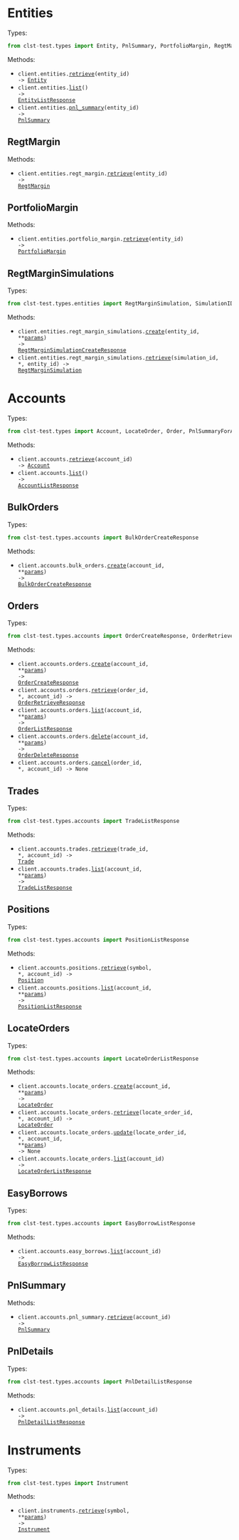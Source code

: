 # Entities

Types:

```python
from clst-test.types import Entity, PnlSummary, PortfolioMargin, RegtMargin, EntityListResponse
```

Methods:

- <code title="get /entities/{entity_id}">client.entities.<a href="./src/clst-test/resources/entities/entities.py">retrieve</a>(entity_id) -> <a href="./src/clst-test/types/entity.py">Entity</a></code>
- <code title="get /entities">client.entities.<a href="./src/clst-test/resources/entities/entities.py">list</a>() -> <a href="./src/clst-test/types/entity_list_response.py">EntityListResponse</a></code>
- <code title="get /entities/{entity_id}/pnl-summary">client.entities.<a href="./src/clst-test/resources/entities/entities.py">pnl_summary</a>(entity_id) -> <a href="./src/clst-test/types/pnl_summary.py">PnlSummary</a></code>

## RegtMargin

Methods:

- <code title="get /entities/{entity_id}/regt-margin">client.entities.regt_margin.<a href="./src/clst-test/resources/entities/regt_margin.py">retrieve</a>(entity_id) -> <a href="./src/clst-test/types/regt_margin.py">RegtMargin</a></code>

## PortfolioMargin

Methods:

- <code title="get /entities/{entity_id}/portfolio-margin">client.entities.portfolio_margin.<a href="./src/clst-test/resources/entities/portfolio_margin.py">retrieve</a>(entity_id) -> <a href="./src/clst-test/types/portfolio_margin.py">PortfolioMargin</a></code>

## RegtMarginSimulations

Types:

```python
from clst-test.types.entities import RegtMarginSimulation, SimulationID, RegtMarginSimulationCreateResponse
```

Methods:

- <code title="post /entities/{entity_id}/regt-margin-simulations">client.entities.regt_margin_simulations.<a href="./src/clst-test/resources/entities/regt_margin_simulations.py">create</a>(entity_id, \*\*<a href="src/clst-test/types/entities/regt_margin_simulation_create_params.py">params</a>) -> <a href="./src/clst-test/types/entities/regt_margin_simulation_create_response.py">RegtMarginSimulationCreateResponse</a></code>
- <code title="get /entities/{entity_id}/regt-margin-simulations/{simulation_id}">client.entities.regt_margin_simulations.<a href="./src/clst-test/resources/entities/regt_margin_simulations.py">retrieve</a>(simulation_id, \*, entity_id) -> <a href="./src/clst-test/types/entities/regt_margin_simulation.py">RegtMarginSimulation</a></code>

# Accounts

Types:

```python
from clst-test.types import Account, LocateOrder, Order, PnlSummaryForAccount, Position, Trade, AccountListResponse
```

Methods:

- <code title="get /accounts/{account_id}">client.accounts.<a href="./src/clst-test/resources/accounts/accounts.py">retrieve</a>(account_id) -> <a href="./src/clst-test/types/account.py">Account</a></code>
- <code title="get /accounts">client.accounts.<a href="./src/clst-test/resources/accounts/accounts.py">list</a>() -> <a href="./src/clst-test/types/account_list_response.py">AccountListResponse</a></code>

## BulkOrders

Types:

```python
from clst-test.types.accounts import BulkOrderCreateResponse
```

Methods:

- <code title="post /accounts/{account_id}/bulk-orders">client.accounts.bulk_orders.<a href="./src/clst-test/resources/accounts/bulk_orders.py">create</a>(account_id, \*\*<a href="src/clst-test/types/accounts/bulk_order_create_params.py">params</a>) -> <a href="./src/clst-test/types/accounts/bulk_order_create_response.py">BulkOrderCreateResponse</a></code>

## Orders

Types:

```python
from clst-test.types.accounts import OrderCreateResponse, OrderRetrieveResponse, OrderListResponse, OrderDeleteResponse
```

Methods:

- <code title="post /accounts/{account_id}/orders">client.accounts.orders.<a href="./src/clst-test/resources/accounts/orders.py">create</a>(account_id, \*\*<a href="src/clst-test/types/accounts/order_create_params.py">params</a>) -> <a href="./src/clst-test/types/accounts/order_create_response.py">OrderCreateResponse</a></code>
- <code title="get /accounts/{account_id}/orders/{order_id}">client.accounts.orders.<a href="./src/clst-test/resources/accounts/orders.py">retrieve</a>(order_id, \*, account_id) -> <a href="./src/clst-test/types/accounts/order_retrieve_response.py">OrderRetrieveResponse</a></code>
- <code title="get /accounts/{account_id}/orders">client.accounts.orders.<a href="./src/clst-test/resources/accounts/orders.py">list</a>(account_id, \*\*<a href="src/clst-test/types/accounts/order_list_params.py">params</a>) -> <a href="./src/clst-test/types/accounts/order_list_response.py">OrderListResponse</a></code>
- <code title="delete /accounts/{account_id}/orders">client.accounts.orders.<a href="./src/clst-test/resources/accounts/orders.py">delete</a>(account_id, \*\*<a href="src/clst-test/types/accounts/order_delete_params.py">params</a>) -> <a href="./src/clst-test/types/accounts/order_delete_response.py">OrderDeleteResponse</a></code>
- <code title="delete /accounts/{account_id}/orders/{order_id}">client.accounts.orders.<a href="./src/clst-test/resources/accounts/orders.py">cancel</a>(order_id, \*, account_id) -> None</code>

## Trades

Types:

```python
from clst-test.types.accounts import TradeListResponse
```

Methods:

- <code title="get /accounts/{account_id}/trades/{trade_id}">client.accounts.trades.<a href="./src/clst-test/resources/accounts/trades.py">retrieve</a>(trade_id, \*, account_id) -> <a href="./src/clst-test/types/trade.py">Trade</a></code>
- <code title="get /accounts/{account_id}/trades">client.accounts.trades.<a href="./src/clst-test/resources/accounts/trades.py">list</a>(account_id, \*\*<a href="src/clst-test/types/accounts/trade_list_params.py">params</a>) -> <a href="./src/clst-test/types/accounts/trade_list_response.py">TradeListResponse</a></code>

## Positions

Types:

```python
from clst-test.types.accounts import PositionListResponse
```

Methods:

- <code title="get /accounts/{account_id}/positions/{symbol}">client.accounts.positions.<a href="./src/clst-test/resources/accounts/positions.py">retrieve</a>(symbol, \*, account_id) -> <a href="./src/clst-test/types/position.py">Position</a></code>
- <code title="get /accounts/{account_id}/positions">client.accounts.positions.<a href="./src/clst-test/resources/accounts/positions.py">list</a>(account_id, \*\*<a href="src/clst-test/types/accounts/position_list_params.py">params</a>) -> <a href="./src/clst-test/types/accounts/position_list_response.py">PositionListResponse</a></code>

## LocateOrders

Types:

```python
from clst-test.types.accounts import LocateOrderListResponse
```

Methods:

- <code title="post /accounts/{account_id}/locate-orders">client.accounts.locate_orders.<a href="./src/clst-test/resources/accounts/locate_orders.py">create</a>(account_id, \*\*<a href="src/clst-test/types/accounts/locate_order_create_params.py">params</a>) -> <a href="./src/clst-test/types/locate_order.py">LocateOrder</a></code>
- <code title="get /accounts/{account_id}/locate-orders/{locate_order_id}">client.accounts.locate_orders.<a href="./src/clst-test/resources/accounts/locate_orders.py">retrieve</a>(locate_order_id, \*, account_id) -> <a href="./src/clst-test/types/locate_order.py">LocateOrder</a></code>
- <code title="patch /accounts/{account_id}/locate-orders/{locate_order_id}">client.accounts.locate_orders.<a href="./src/clst-test/resources/accounts/locate_orders.py">update</a>(locate_order_id, \*, account_id, \*\*<a href="src/clst-test/types/accounts/locate_order_update_params.py">params</a>) -> None</code>
- <code title="get /accounts/{account_id}/locate-orders">client.accounts.locate_orders.<a href="./src/clst-test/resources/accounts/locate_orders.py">list</a>(account_id) -> <a href="./src/clst-test/types/accounts/locate_order_list_response.py">LocateOrderListResponse</a></code>

## EasyBorrows

Types:

```python
from clst-test.types.accounts import EasyBorrowListResponse
```

Methods:

- <code title="get /accounts/{account_id}/easy-borrows">client.accounts.easy_borrows.<a href="./src/clst-test/resources/accounts/easy_borrows.py">list</a>(account_id) -> <a href="./src/clst-test/types/accounts/easy_borrow_list_response.py">EasyBorrowListResponse</a></code>

## PnlSummary

Methods:

- <code title="get /accounts/{account_id}/pnl-summary">client.accounts.pnl_summary.<a href="./src/clst-test/resources/accounts/pnl_summary.py">retrieve</a>(account_id) -> <a href="./src/clst-test/types/pnl_summary.py">PnlSummary</a></code>

## PnlDetails

Types:

```python
from clst-test.types.accounts import PnlDetailListResponse
```

Methods:

- <code title="get /accounts/{account_id}/pnl-details">client.accounts.pnl_details.<a href="./src/clst-test/resources/accounts/pnl_details.py">list</a>(account_id) -> <a href="./src/clst-test/types/accounts/pnl_detail_list_response.py">PnlDetailListResponse</a></code>

# Instruments

Types:

```python
from clst-test.types import Instrument
```

Methods:

- <code title="get /instruments/{symbol}">client.instruments.<a href="./src/clst-test/resources/instruments.py">retrieve</a>(symbol, \*\*<a href="src/clst-test/types/instrument_retrieve_params.py">params</a>) -> <a href="./src/clst-test/types/instrument.py">Instrument</a></code>
